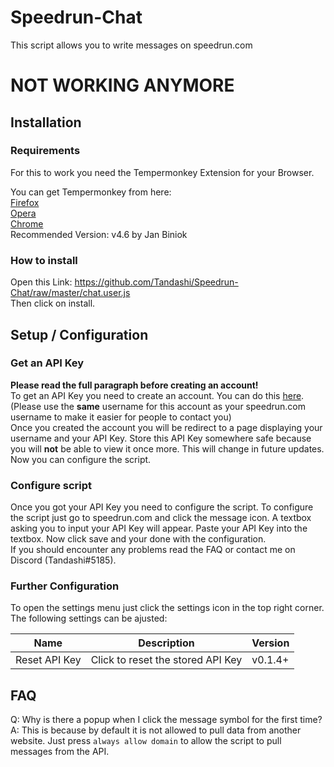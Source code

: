 # Speedrun-Chat
This script allows you to write messages on speedrun.com

# **NOT WORKING ANYMORE**

## Installation
### Requirements
For this to work you need the Tempermonkey Extension for your Browser.

You can get Tempermonkey from here:  
[Firefox](https://addons.mozilla.org/en-US/firefox/addon/tampermonkey/)  
[Opera](https://addons.opera.com/en/extensions/details/tampermonkey-beta/)  
[Chrome](https://chrome.google.com/webstore/detail/tampermonkey/dhdgffkkebhmkfjojejmpbldmpobfkfo)  
Recommended Version: v4.6 by Jan Biniok

### How to install
Open this Link: https://github.com/Tandashi/Speedrun-Chat/raw/master/chat.user.js  
Then click on install.

## Setup / Configuration
### Get an API Key
**Please read the full paragraph before creating an account!**  
To get an API Key you need to create an account. You can do this [here](https://speedrun.tandashi.de/chat/register). (Please use the **same** username for this account as your speedrun.com username to make it easier for people to contact you)  
Once you created the account you will be redirect to a page displaying your username and your API Key. Store this API Key somewhere safe because you will **not** be able to view it once more. This will change in future updates. Now you can configure the script.

### Configure script
Once you got your API Key you need to configure the script. To configure the script just go to speedrun.com and click the message icon. A textbox asking you to input your API Key will appear. Paste your API Key into the textbox. Now click save and your done with the configuration.  
If you should encounter any problems read the FAQ or contact me on Discord (Tandashi#5185).

### Further Configuration
To open the settings menu just click the settings icon in the top right corner. The following settings can be ajusted:

|Name|Description|Version|
|-|-|-|
|Reset API Key|Click to reset the stored API Key|v0.1.4+|

## FAQ
Q: Why is there a popup when I click the message symbol for the first time?  
A: This is because by default it is not allowed to pull data from another website. Just press `always allow domain` to allow the script to pull messages from the API.
